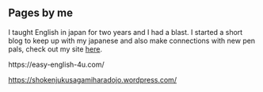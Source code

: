 <H2> Pages by me</H2>

<p>I taught English in japan for two years and I had a blast. I started a short blog to keep up with my japanese and also make connections with new pen pals, check out my site <a href="https://easy-english-4u.com/">here</a>. </p>
https://easy-english-4u.com/


https://shokenjukusagamiharadojo.wordpress.com/
